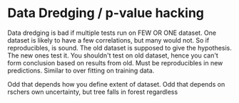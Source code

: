 # Data Dredging / p-value hacking

Data dredging is bad if multiple tests run on FEW OR ONE dataset. One dataset is likely to have a few correlations, but many would not. So if reproducibles, is sound. The old dataset is supposed to give the hypothesis. The new ones test it. You shouldn't test on old dataset, hence you can't form conclusion based on results from old. Must be reproducibles in new predictions. Similar to over fitting on training data.

Odd that depends how you define extent of dataset. Odd that depends on rschers own uncertainty, but tree falls in forest regardless